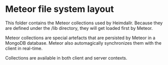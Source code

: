 # Meteor file system layout

This folder contains the Meteor collections used by Heimdallr. Because they are defined under the /lib directory, they will get loaded first by Meteor.

Meteor collections are special artefacts that are persisted by Meteor in a MongoDB database. Meteor also automagically synchronizes them with the client in real-time.

Collections are available in both client and server contexts.
